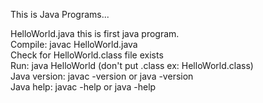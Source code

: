 This is Java Programs...

HelloWorld.java
   this is first java program.<br>
   Compile: javac HelloWorld.java<br>
   Check for HelloWorld.class file exists<br>
   Run: java HelloWorld (don't put .class ex: HelloWorld.class)<br>
   Java version: javac -version or java -version<br>
   Java help: javac -help or java -help<br>
   
